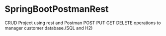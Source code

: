 # SpringBootPostmanRest
CRUD Project using rest and Postman
POST PUT GET DELETE operations to manager customer database.(SQL and H2)
